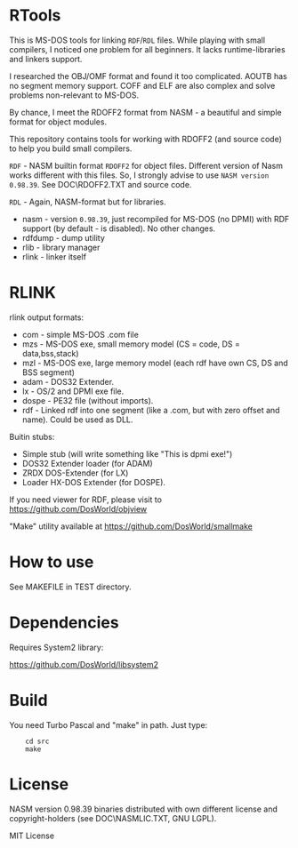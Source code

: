# RTools

This is MS-DOS tools for linking `RDF`/`RDL` files.
While playing with small compilers, I noticed one problem for all beginners.
It lacks runtime-libraries and linkers support.

I researched the OBJ/OMF format and found it too complicated.
AOUTB has no segment memory support. COFF and ELF are also complex
and solve problems non-relevant to MS-DOS.

By chance, I meet the RDOFF2 format from NASM - a beautiful and simple
format for object modules.

This repository contains tools for working with RDOFF2 (and source code)
to help you build small compilers.

`RDF` - NASM builtin format `RDOFF2` for object files. Different version of
Nasm works different with this files. So, I strongly advise to use
`NASM version 0.98.39`. See DOC\RDOFF2.TXT and source code.

`RDL` - Again, NASM-format but for libraries.

* nasm - version `0.98.39`, just recompiled for MS-DOS (no DPMI) with RDF support
(by default - is disabled). No other changes.
* rdfdump - dump utility
* rlib - library manager
* rlink - linker itself

# RLINK

rlink output formats:
* com - simple MS-DOS .com file
* mzs - MS-DOS exe, small memory model (CS = code, DS = data,bss,stack)
* mzl - MS-DOS exe, large memory model (each rdf have own CS, DS and BSS segment)
* adam - DOS32 Extender.
* lx - OS/2 and DPMI exe file.
* dospe - PE32 file (without imports).
* rdf - Linked rdf into one segment (like a .com, but with zero offset and name). Could be used as DLL.

Buitin stubs:
* Simple stub (will write something like "This is dpmi exe!")
* DOS32 Extender loader (for ADAM)
* ZRDX DOS-Extender (for LX)
* Loader HX-DOS Extender (for DOSPE).

If you need viewer for RDF, please visit to https://github.com/DosWorld/objview

"Make" utility available at https://github.com/DosWorld/smallmake

# How to use

See MAKEFILE in TEST directory.

# Dependencies

Requires System2 library:

https://github.com/DosWorld/libsystem2

# Build

You need Turbo Pascal and "make" in path.
Just type:

        cd src
        make

# License

NASM version 0.98.39 binaries distributed with own different license
and copyright-holders (see DOC\NASMLIC.TXT, GNU LGPL).

MIT License